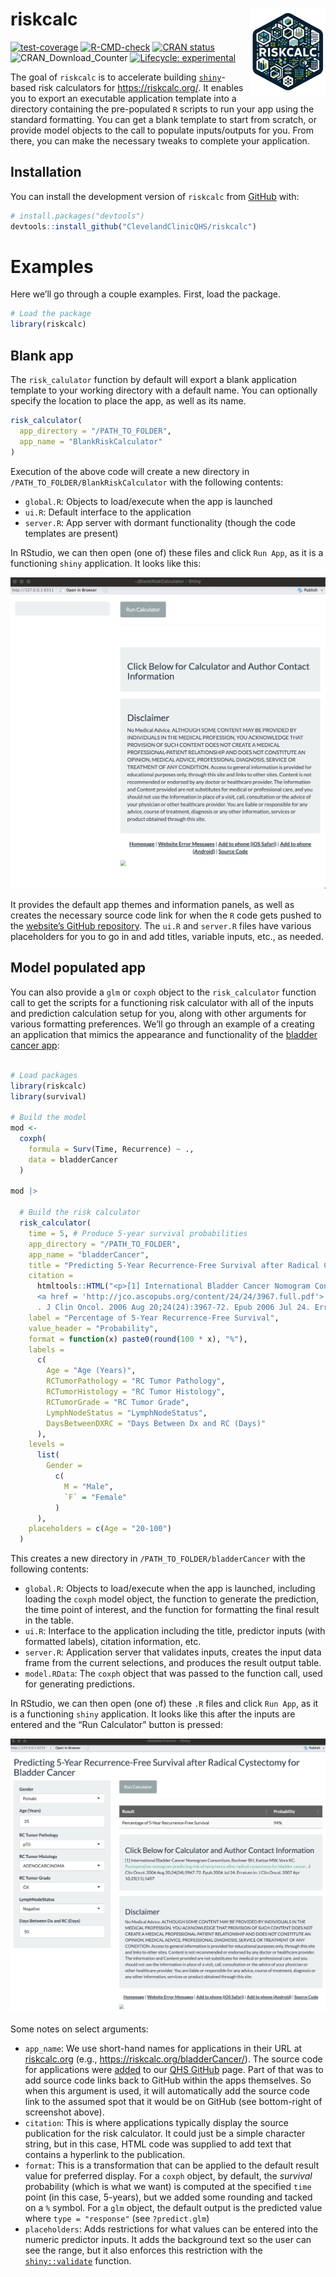 
<!-- README.md is generated from README.Rmd. Please edit that file -->

# riskcalc <a href="https://clevelandclinicqhs.github.io/riskcalc/"><img src="man/figures/logo.png" align="right" height="139" /></a>

<!-- badges: start -->

[![test-coverage](https://github.com/ClevelandClinicQHS/riskcalc/actions/workflows/test-coverage.yaml/badge.svg)](https://github.com/ClevelandClinicQHS/riskcalc/actions/workflows/test-coverage.yaml)
[![R-CMD-check](https://github.com/ClevelandClinicQHS/riskcalc/actions/workflows/R-CMD-check.yaml/badge.svg)](https://github.com/ClevelandClinicQHS/riskcalc/actions/workflows/R-CMD-check.yaml)
[![CRAN
status](https://www.r-pkg.org/badges/version/riskcalc)](https://CRAN.R-project.org/package=riskcalc)
![CRAN_Download_Counter](http://cranlogs.r-pkg.org/badges/grand-total/riskcalc)
[![Lifecycle:
experimental](https://img.shields.io/badge/lifecycle-experimental-orange.svg)](https://lifecycle.r-lib.org/articles/stages.html#experimental)
<!-- badges: end -->

The goal of `riskcalc` is to accelerate building
[`shiny`](https://www.rstudio.com/products/shiny/)-based risk
calculators for <https://riskcalc.org/>. It enables you to export an
executable application template into a directory containing the
pre-populated `R` scripts to run your app using the standard formatting.
You can get a blank template to start from scratch, or provide model
objects to the call to populate inputs/outputs for you. From there, you
can make the necessary tweaks to complete your application.

## Installation

You can install the development version of `riskcalc` from
[GitHub](https://github.com/) with:

``` r
# install.packages("devtools")
devtools::install_github("ClevelandClinicQHS/riskcalc")
```

# Examples

Here we’ll go through a couple examples. First, load the package.

``` r
# Load the package
library(riskcalc) 
```

## Blank app

The `risk_calulator` function by default will export a blank application
template to your working directory with a default name. You can
optionally specify the location to place the app, as well as its name.

``` r
risk_calculator(
  app_directory = "/PATH_TO_FOLDER",
  app_name = "BlankRiskCalculator"
)
```

Execution of the above code will create a new directory in
`/PATH_TO_FOLDER/BlankRiskCalculator` with the following contents:

- `global.R`: Objects to load/execute when the app is launched
- `ui.R`: Default interface to the application
- `server.R`: App server with dormant functionality (though the code
  templates are present)

In RStudio, we can then open (one of) these files and click `Run App`,
as it is a functioning `shiny` application. It looks like this:

![](man/figures/app_default.png)

It provides the default app themes and information panels, as well as
creates the necessary source code link for when the `R` code gets pushed
to the [website’s GitHub
repository](https://github.com/ClevelandClinicQHS/riskcalc-website). The
`ui.R` and `server.R` files have various placeholders for you to go in
and add titles, variable inputs, etc., as needed.

## Model populated app

You can also provide a `glm` or `coxph` object to the `risk_calculator`
function call to get the scripts for a functioning risk calculator with
all of the inputs and prediction calculation setup for you, along with
other arguments for various formatting preferences. We’ll go through an
example of a creating an application that mimics the appearance and
functionality of the [bladder cancer
app](https://riskcalc.org/bladderCancer/):

``` r

# Load packages
library(riskcalc) 
library(survival)

# Build the model
mod <- 
  coxph(
    formula = Surv(Time, Recurrence) ~ .,
    data = bladderCancer
  )

mod |>
  
  # Build the risk calculator
  risk_calculator(
    time = 5, # Produce 5-year survival probabilities
    app_directory = "/PATH_TO_FOLDER",
    app_name = "bladderCancer",
    title = "Predicting 5-Year Recurrence-Free Survival after Radical Cystectomy for Bladder Cancer",
    citation = 
      htmltools::HTML("<p>[1] International Bladder Cancer Nomogram Consortium, Bochner BH, Kattan MW, Vora KC.
      <a href = 'http://jco.ascopubs.org/content/24/24/3967.full.pdf'> Postoperative nomogram predicting risk of recurrence after radical cystectomy for bladder cancer</a>
      . J Clin Oncol. 2006 Aug 20;24(24):3967-72. Epub 2006 Jul 24. Erratum in: J Clin Oncol. 2007 Apr 10;25(11):1457</p>"),
    label = "Percentage of 5-Year Recurrence-Free Survival",
    value_header = "Probability",
    format = function(x) paste0(round(100 * x), "%"),
    labels =
      c(
        Age = "Age (Years)",
        RCTumorPathology = "RC Tumor Pathology",
        RCTumorHistology = "RC Tumor Histology",
        RCTumorGrade = "RC Tumor Grade",
        LymphNodeStatus = "LymphNodeStatus",
        DaysBetweenDXRC = "Days Between Dx and RC (Days)"
      ),
    levels = 
      list(
        Gender = 
          c(
            M = "Male",
            `F` = "Female"
          )
      ),
    placeholders = c(Age = "20-100")
  )
```

This creates a new directory in `/PATH_TO_FOLDER/bladderCancer` with the
following contents:

- `global.R`: Objects to load/execute when the app is launched,
  including loading the `coxph` model object, the function to generate
  the prediction, the time point of interest, and the function for
  formatting the final result in the table.
- `ui.R`: Interface to the application including the title, predictor
  inputs (with formatted labels), citation information, etc.
- `server.R`: Application server that validates inputs, creates the
  input data frame from the current selections, and produces the result
  output table.
- `model.RData`: The `coxph` object that was passed to the function
  call, used for generating predictions.

In RStudio, we can then open (one of) these `.R` files and click
`Run App`, as it is a functioning `shiny` application. It looks like
this after the inputs are entered and the “Run Calculator” button is
pressed:

![](man/figures/app_formatted.png)

Some notes on select arguments:

- `app_name`: We use short-hand names for applications in their URL at
  [riskcalc.org](https://riskcalc.org/) (e.g.,
  <https://riskcalc.org/bladderCancer/>). The source code for
  applications were
  [added](https://github.com/ClevelandClinicQHS/riskcalc-website) to our
  [QHS GitHub](https://github.com/clevelandclinicqhs) page. Part of that
  was to add source code links back to GitHub within the apps
  themselves. So when this argument is used, it will automatically add
  the source code link to the assumed spot that it would be on GitHub
  (see bottom-right of screenshot above).
- `citation`: This is where applications typically display the source
  publication for the risk calculator. It could just be a simple
  character string, but in this case, HTML code was supplied to add text
  that contains a hyperlink to the publication.
- `format`: This is a transformation that can be applied to the default
  result value for preferred display. For a `coxph` object, by default,
  the *survival* probability (which is what we want) is computed at the
  specified `time` point (in this case, 5-years), but we added some
  rounding and tacked on a `%` symbol. For a `glm` object, the default
  output is the predicted value where `type = "response"` (see
  `?predict.glm`)
- `placeholders`: Adds restrictions for what values can be entered into
  the numeric predictor inputs. It adds the background text so the user
  can see the range, but it also enforces this restriction with the
  [`shiny::validate`](https://shiny.posit.co/r/reference/shiny/0.11/validate.html)
  function.
